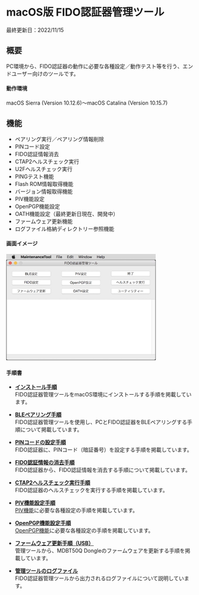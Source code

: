 # macOS版 FIDO認証器管理ツール

最終更新日：2022/11/15

## 概要
PC環境から、FIDO認証器の動作に必要な各種設定／動作テスト等を行う、エンドユーザー向けのツールです。

#### 動作環境
macOS Sierra (Version 10.12.6)〜macOS Catalina (Version 10.15.7)

## 機能
* ペアリング実行／ペアリング情報削除
* PINコード設定
* FIDO認証情報消去
* CTAP2ヘルスチェック実行
* U2Fヘルスチェック実行
* PINGテスト機能
* Flash ROM情報取得機能
* バージョン情報取得機能
* PIV機能設定
* OpenPGP機能設定
* OATH機能設定（最終更新日現在、開発中）
* ファームウェア更新機能
* ログファイル格納ディレクトリー参照機能


#### 画面イメージ
<img src="../assets/0001.jpg" width="400">

#### 手順書

- <b>[インストール手順](../../MaintenanceTool/macOSApp/INSTALLPRG.md)</b><br>
FIDO認証器管理ツールをmacOS環境にインストールする手順を掲載しています。

- <b>[BLEペアリング手順](BLEPAIRING.md)</b><br>
FIDO認証器管理ツールを使用し、PCとFIDO認証器をBLEペアリングする手順について掲載しています。

- <b>[PINコードの設定手順](SETPIN.md)</b><br>
FIDO認証器に、PINコード（暗証番号）を設定する手順を掲載しています。

- <b>[FIDO認証情報の消去手順](AUTHRESET.md)</b><br>
FIDO認証器から、FIDO認証情報を消去する手順について掲載しています。

- <b>[CTAP2ヘルスチェック実行手順](CTAP2HCHECK.md)</b><br>
FIDO認証器のヘルスチェックを実行する手順を掲載しています。

- <b>[PIV機能設定手順](PIVSETTING.md)</b><br>
[PIV機能](../../FIDO2Device/MDBT50Q_Dongle/PIVPINLOGIN.md)に必要な各種設定の手順を掲載しています。

- <b>[OpenPGP機能設定手順](PGPSETTING.md)</b><br>
[OpenPGP機能](../../CCID/OpenPGP/README.md)に必要な各種設定の手順を掲載しています。

- <b>[ファームウェア更新手順（USB）](../../MaintenanceTool/macOSApp/UPDATEFIRMWARE.md)</b><br>
管理ツールから、MDBT50Q Dongleのファームウェアを更新する手順を掲載しています。

- <b>[管理ツールのログファイル](VIEWLOG.md)</b><br>
FIDO認証器管理ツールから出力されるログファイルについて説明しています。
